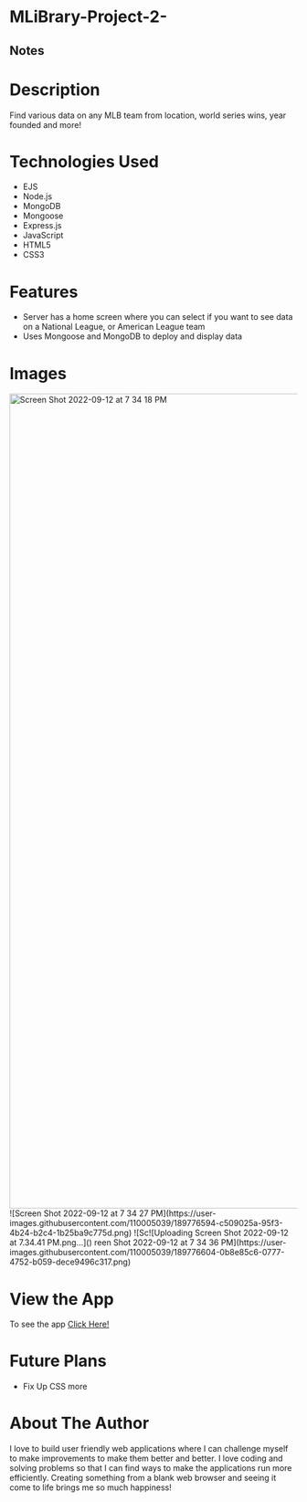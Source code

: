 # MLiBrary-Project-2-

## Notes

# Description
Find various data on any MLB team from location, world series wins, year founded and more!

# Technologies Used

* EJS
* Node.js
* MongoDB
* Mongoose
* Express.js
* JavaScript
* HTML5
* CSS3

# Features

* Server has a home screen where you can select if you want to see data on a National League, or American League team
* Uses Mongoose and MongoDB to deploy and display data 

# Images
<img width="1427" alt="Screen Shot 2022-09-12 at 7 34 18 PM" src="https://user-images.githubusercontent.com/110005039/189776581-44c0b219-7dbe-47a1-bd68-1d65f33cd35f.png">
![Screen Shot 2022-09-12 at 7 34 27 PM](https://user-images.githubusercontent.com/110005039/189776594-c509025a-95f3-4b24-b2c4-1b25ba9c775d.png)
![Sc![Uploading Screen Shot 2022-09-12 at 7.34.41 PM.png…]()
reen Shot 2022-09-12 at 7 34 36 PM](https://user-images.githubusercontent.com/110005039/189776604-0b8e85c6-0777-4752-b059-dece9496c317.png)

# View the App
To see the app <a href="https://project-2-mlibrary.herokuapp.com/">Click Here!<a>

# Future Plans
* Fix Up CSS more

# About The Author
I love to build user friendly web applications where I can challenge myself to make improvements to make them better and better. I love coding and solving problems so that I can find ways to make the applications run more efficiently. Creating something from a blank web browser and seeing it come to life brings me so much happiness! 
